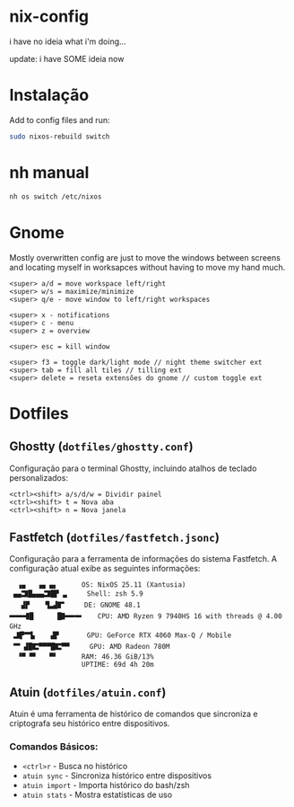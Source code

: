 # nix-config
i have no ideia what i'm doing...

update: i have SOME ideia now

# Instalação

Add to config files and run:

```sh
sudo nixos-rebuild switch
```

# nh manual

```sh 
nh os switch /etc/nixos
```

# Gnome
Mostly overwritten config are just to move the windows between screens and locating myself in worksapces without having to move my hand much.

```
<super> a/d = move workspace left/right
<super> w/s = maximize/minimize
<super> q/e - move window to left/right workspaces

<super> x - notifications
<super> c - menu
<super> z = overview

<super> esc = kill window

<super> f3 = toggle dark/light mode // night theme switcher ext
<super> tab = fill all tiles // tilling ext
<super> delete = reseta extensões do gnome // custom toggle ext
```

# Dotfiles

## Ghostty (`dotfiles/ghostty.conf`)
Configuração para o terminal Ghostty, incluindo atalhos de teclado personalizados:

```
<ctrl><shift> a/s/d/w = Dividir painel
<ctrl><shift> t = Nova aba
<ctrl><shift> n = Nova janela
```

## Fastfetch (`dotfiles/fastfetch.jsonc`)
Configuração para a ferramenta de informações do sistema Fastfetch. A configuração atual exibe as seguintes informações:

```
  ▗▄   ▗▄ ▄▖      OS: NixOS 25.11 (Xantusia)
 ▄▄🬸█▄▄▄🬸█▛ ▃     Shell: zsh 5.9
   ▟▛    ▜▃▟🬕     DE: GNOME 48.1
🬋🬋🬫█      █🬛🬋🬋    CPU: AMD Ryzen 9 7940HS 16 with threads @ 4.00 GHz
 🬷▛🮃▙    ▟▛       GPU: GeForce RTX 4060 Max-Q / Mobile
 🮃 ▟█🬴▀▀▀█🬴▀▀     GPU: AMD Radeon 780M
  ▝▀ ▀▘   ▀▘      RAM: 46.36 GiB/13%
                  UPTIME: 69d 4h 20m 
```

## Atuin (`dotfiles/atuin.conf`)
Atuin é uma ferramenta de histórico de comandos que sincroniza e criptografa seu histórico entre dispositivos.


### Comandos Básicos:
- `<ctrl>r` - Busca no histórico
- `atuin sync` - Sincroniza histórico entre dispositivos
- `atuin import` - Importa histórico do bash/zsh
- `atuin stats` - Mostra estatísticas de uso